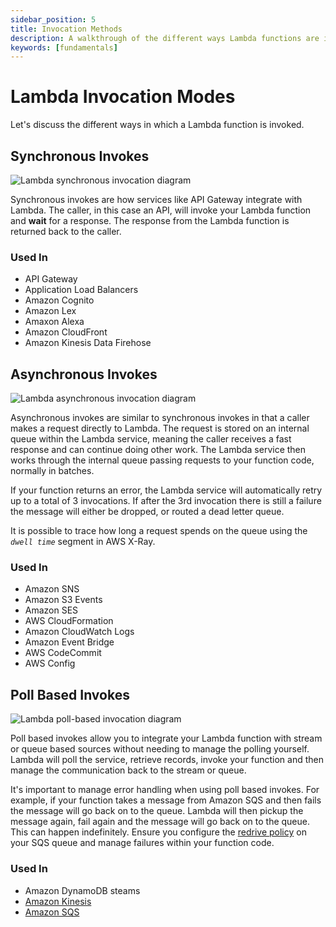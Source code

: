 ```yaml
---
sidebar_position: 5
title: Invocation Methods
description: A walkthrough of the different ways Lambda functions are invoked
keywords: [fundamentals]
---
```


# Lambda Invocation Modes

Let's discuss the different ways in which a Lambda function is invoked.

## Synchronous Invokes

![Lambda synchronous invocation diagram](/img/sync-invoke.png)

Synchronous invokes are how services like API Gateway integrate with Lambda. The caller, in this case an API, will invoke your Lambda function and **wait** for a response. The response from the Lambda function is returned back to the caller.

### Used In

- API Gateway
- Application Load Balancers
- Amazon Cognito
- Amazon Lex
- Amaxon Alexa
- Amazon CloudFront
- Amazon Kinesis Data Firehose

## Asynchronous Invokes

![Lambda asynchronous invocation diagram](/img/async-invokes.png)

Asynchronous invokes are similar to synchronous invokes in that a caller makes a request directly to Lambda. The request is stored on an internal queue within the Lambda service, meaning the caller receives a fast response and can continue doing other work. The Lambda service then works through the internal queue passing requests to your function code, normally in batches.

If your function returns an error, the Lambda service will automatically retry up to a total of 3 invocations. If after the 3rd invocation there is still a failure the message will either be dropped, or routed a dead letter queue.

It is possible to trace how long a request spends on the queue using the _`dwell time`_ segment in AWS X-Ray.

### Used In

- Amazon SNS
- Amazon S3 Events
- Amazon SES
- AWS CloudFormation
- Amazon CloudWatch Logs
- Amazon Event Bridge
- AWS CodeCommit
- AWS Config

## Poll Based Invokes

![Lambda poll-based invocation diagram](/img/poll-based-invokes.png)

Poll based invokes allow you to integrate your Lambda function with stream or queue based sources without needing to manage the polling yourself. Lambda will poll the service, retrieve records, invoke your function and then manage the communication back to the stream or queue.

It's important to manage error handling when using poll based invokes. For example, if your function takes a message from Amazon SQS and then fails the message will go back on to the queue. Lambda will then pickup the message again, fail again and the message will go back on to the queue. This can happen indefinitely. Ensure you configure the [redrive policy](https://docs.aws.amazon.com/AWSSimpleQueueService/latest/SQSDeveloperGuide/sqs-dead-letter-queues.html) on your SQS queue and manage failures within your function code.

### Used In

- Amazon DynamoDB steams
- [Amazon Kinesis](/docs/patterns/messaging-patterns/sam-lambda-kinesis-message-processor.md)
- [Amazon SQS](/docs/patterns/messaging-patterns/sam-lambda-sqs-message-processor.md)

